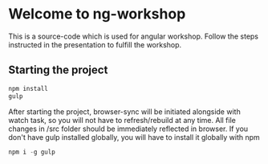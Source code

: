 # Welcome to ng-workshop

This is a source-code which is used for angular workshop. Follow the steps instructed in the presentation to fulfill the workshop.

## Starting the project

```javascript
npm install
gulp
```

After starting the project, browser-sync will be initiated alongside with watch task, so you will not have to refresh/rebuild at any time. All file changes in /src folder should be immediately reflected in browser. If you don't have gulp installed globally, you will have to install it globally with npm

```javascript
npm i -g gulp
```
